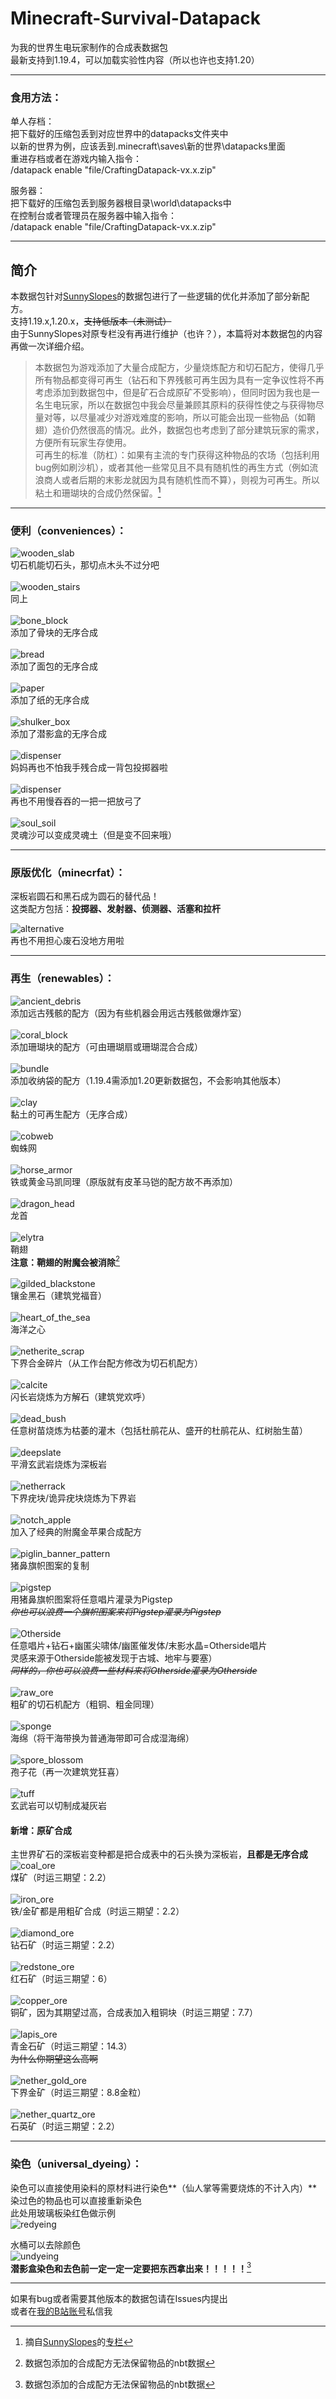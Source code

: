 # Minecraft-Survival-Datapack  
为我的世界生电玩家制作的合成表数据包  
最新支持到1.19.4，可以加载实验性内容（所以也许也支持1.20）  
  
---
### 食用方法：
单人存档：  
把下载好的压缩包丢到对应世界中的datapacks文件夹中  
以新的世界为例，应该丢到\.minecraft\saves\新的世界\datapacks里面  
重进存档或者在游戏内输入指令：  
/datapack enable "file/CraftingDatapack-vx.x.zip"  
  
服务器：  
把下载好的压缩包丢到服务器根目录\world\datapacks中  
在控制台或者管理员在服务器中输入指令：  
/datapack enable "file/CraftingDatapack-vx.x.zip"  
  
  ---
## 简介
本数据包针对[SunnySlopes](https://space.bilibili.com/100377977)的数据包进行了一些逻辑的优化并添加了部分新配方。  
支持1.19.x,1.20.x，<del>支持低版本（未测试）</del>  
由于SunnySlopes对原专栏没有再进行维护（也许？），本篇将对本数据包的内容再做一次详细介绍。
> 本数据包为游戏添加了大量合成配方，少量烧炼配方和切石配方，使得几乎所有物品都变得可再生（钻石和下界残骸可再生因为具有一定争议性将不再考虑添加到数据包中，但是矿石合成原矿不受影响），但同时因为我也是一名生电玩家，所以在数据包中我会尽量兼顾其原料的获得性使之与获得物尽量对等，以尽量减少对游戏难度的影响，所以可能会出现一些物品（如鞘翅）造价仍然很高的情况。此外，数据包也考虑到了部分建筑玩家的需求，方便所有玩家生存使用。</br>可再生的标准（防杠）：如果有主流的专门获得这种物品的农场（包括利用bug例如刷沙机），或者其他一些常见且不具有随机性的再生方式（例如流浪商人或者后期的末影龙就因为具有随机性而不算），则视为可再生。所以粘土和珊瑚块的合成仍然保留。[^引用]  

---
### 便利（conveniences）：  

![wooden_slab](https://github.com/JackHaozhu/image/blob/main/craftingdatapack/01.png)  
切石机能切石头，那切点木头不过分吧</br>  
![wooden_stairs](https://github.com/JackHaozhu/image/blob/main/craftingdatapack/02.png)  
同上</br>  
![bone_block](https://github.com/JackHaozhu/image/blob/main/craftingdatapack/03.png)  
添加了骨块的无序合成</br>  
![bread](https://github.com/JackHaozhu/image/blob/main/craftingdatapack/04.png)  
添加了面包的无序合成</br>  
![paper](https://github.com/JackHaozhu/image/blob/main/craftingdatapack/05.png)  
添加了纸的无序合成</br>  
![shulker_box](https://github.com/JackHaozhu/image/blob/main/craftingdatapack/06.png)  
添加了潜影盒的无序合成</br>  
![dispenser](https://github.com/JackHaozhu/image/blob/main/craftingdatapack/07.png)  
妈妈再也不怕我手残合成一背包投掷器啦</br>  
![dispenser](https://github.com/JackHaozhu/image/blob/main/craftingdatapack/08.png)  
再也不用慢吞吞的一把一把放弓了</br>  
![soul_soil](https://github.com/JackHaozhu/image/blob/main/craftingdatapack/09.png)  
灵魂沙可以变成灵魂土（但是变不回来哦）</br>  

---
### 原版优化（minecrfat）：  
深板岩圆石和黑石成为圆石的替代品！  
这类配方包括：**投掷器、发射器、侦测器、活塞和拉杆**
  
![alternative](https://github.com/JackHaozhu/image/blob/main/craftingdatapack/10.gif)  
再也不用担心废石没地方用啦</br>  

---
### 再生（renewables）：  
![ancient_debris](https://github.com/JackHaozhu/image/blob/main/craftingdatapack/11.png)  
添加远古残骸的配方（因为有些机器会用远古残骸做爆炸室）</br>  
![coral_block](https://github.com/JackHaozhu/image/blob/main/craftingdatapack/12.gif)  
添加珊瑚块的配方（可由珊瑚扇或珊瑚混合合成）</br>  
![bundle](https://github.com/JackHaozhu/image/blob/main/craftingdatapack/13.png)  
添加收纳袋的配方（1.19.4需添加1.20更新数据包，不会影响其他版本）</br>  
![clay](https://github.com/JackHaozhu/image/blob/main/craftingdatapack/14.png)  
黏土的可再生配方（无序合成）</br>  
![cobweb](https://github.com/JackHaozhu/image/blob/main/craftingdatapack/15.png)  
蜘蛛网</br>  
![horse_armor](https://github.com/JackHaozhu/image/blob/main/craftingdatapack/16.png)  
铁或黄金马凯同理（原版就有皮革马铠的配方故不再添加）</br>  
![dragon_head](https://github.com/JackHaozhu/image/blob/main/craftingdatapack/17.png)  
龙首</br>  
![elytra](https://github.com/JackHaozhu/image/blob/main/craftingdatapack/18.png)  
鞘翅  
**注意：鞘翅的附魔会被消除**[^数据包合成表]</br>  
![gilded_blackstone](https://github.com/JackHaozhu/image/blob/main/craftingdatapack/19.png)  
镶金黑石（建筑党福音）</br>  
![heart_of_the_sea](https://github.com/JackHaozhu/image/blob/main/craftingdatapack/20.png)  
海洋之心</br>  
![netherite_scrap](https://github.com/JackHaozhu/image/blob/main/craftingdatapack/21.png)  
下界合金碎片（从工作台配方修改为切石机配方）</br>  
![calcite](https://github.com/JackHaozhu/image/blob/main/craftingdatapack/22.gif)  
闪长岩烧炼为方解石（建筑党欢呼）</br>  
![dead_bush](https://github.com/JackHaozhu/image/blob/main/craftingdatapack/23.gif)  
任意树苗烧炼为枯萎的灌木（包括杜鹃花从、盛开的杜鹃花从、红树胎生苗）</br>  
![deepslate](https://github.com/JackHaozhu/image/blob/main/craftingdatapack/24.gif)  
平滑玄武岩烧炼为深板岩</br>  
![netherrack](https://github.com/JackHaozhu/image/blob/main/craftingdatapack/25.gif)  
下界疣块/诡异疣块烧炼为下界岩</br>  
![notch_apple](https://github.com/JackHaozhu/image/blob/main/craftingdatapack/26.png)  
加入了经典的附魔金苹果合成配方</br>  
![piglin_banner_pattern](https://github.com/JackHaozhu/image/blob/main/craftingdatapack/27.png)  
猪鼻旗帜图案的复制</br>  
![pigstep](https://github.com/JackHaozhu/image/blob/main/craftingdatapack/28.gif)  
用猪鼻旗帜图案将任意唱片灌录为Pigstep  
_<del>你也可以浪费一个旗帜图案来将Pigstep灌录为Pigstep</del>_</br>  
![Otherside](https://github.com/JackHaozhu/image/blob/main/craftingdatapack/29.gif)  
任意唱片+钻石+幽匿尖啸体/幽匿催发体/末影水晶=Otherside唱片  
灵感来源于Otherside能被发现于古城、地牢与要塞）  
_<del>同样的，你也可以浪费一些材料来将Otherside灌录为Otherside</del>_</br>  
![raw_ore](https://github.com/JackHaozhu/image/blob/main/craftingdatapack/30.png)  
粗矿的切石机配方（粗铜、粗金同理）</br>  
![sponge](https://github.com/JackHaozhu/image/blob/main/craftingdatapack/31.png)  
海绵（将干海带换为普通海带即可合成湿海绵）</br>  
![spore_blossom](https://github.com/JackHaozhu/image/blob/main/craftingdatapack/32.png)  
孢子花（再一次建筑党狂喜）</br>  
![tuff](https://github.com/JackHaozhu/image/blob/main/craftingdatapack/33.png)  
玄武岩可以切制成凝灰岩</br>  

#### 新增：原矿合成
主世界矿石的深板岩变种都是把合成表中的石头换为深板岩，**且都是无序合成**  
![coal_ore](https://github.com/JackHaozhu/image/blob/main/craftingdatapack/34.png)  
煤矿（时运三期望：2.2）</br>  
![iron_ore](https://github.com/JackHaozhu/image/blob/main/craftingdatapack/35.png)  
铁/金矿都是用粗矿合成（时运三期望：2.2）</br>  
![diamond_ore](https://github.com/JackHaozhu/image/blob/main/craftingdatapack/36.png)  
钻石矿（时运三期望：2.2）</br>  
![redstone_ore](https://github.com/JackHaozhu/image/blob/main/craftingdatapack/38.jpg)  
红石矿（时运三期望：6）</br>  
![copper_ore](https://github.com/JackHaozhu/image/blob/main/craftingdatapack/37.png)  
铜矿，因为其期望过高，合成表加入粗铜块（时运三期望：7.7）</br>  
![lapis_ore](https://github.com/JackHaozhu/image/blob/main/craftingdatapack/39.png)  
青金石矿（时运三期望：14.3）  
<del>为什么你期望这么高啊</del></br>  
![nether_gold_ore](https://github.com/JackHaozhu/image/blob/main/craftingdatapack/40.png)  
下界金矿（时运三期望：8.8金粒）</br>  
![nether_quartz_ore](https://github.com/JackHaozhu/image/blob/main/craftingdatapack/41.png)  
石英矿（时运三期望：2.2）</br>  

---
### 染色（universal_dyeing）：  
染色可以直接使用染料的原材料进行染色**（仙人掌等需要烧炼的不计入内）**  
染过色的物品也可以直接重新染色  
此处用玻璃板染红色做示例  
![redyeing](https://github.com/JackHaozhu/image/blob/main/craftingdatapack/42.gif)  

水桶可以去除颜色  
![undyeing](https://github.com/JackHaozhu/image/blob/main/craftingdatapack/43.gif)  
**潜影盒染色和去色前一定一定一定要把东西拿出来！！！！！**[^数据包合成表]

---
如果有bug或者需要其他版本的数据包请在Issues内提出  
或者在[我的B站账号](https://space.bilibili.com/319279623)私信我




[^引用]:摘自[SunnySlopes](https://space.bilibili.com/100377977)的[专栏](https://www.bilibili.com/read/cv11805605)
[^数据包合成表]:数据包添加的合成配方无法保留物品的nbt数据
